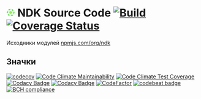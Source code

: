 # [![LOGO][logo22]][home_org] NDK Source Code [![Build][ts_badge]][ts_home] [![Coverage Status][coveralls_badge]][coveralls_home]

Исходники модулей [npmjs.com/org/ndk](https://www.npmjs.com/org/ndk)


## Значки

[![codecov][ccov_badge]][ccov_home]
[![Code Climate Maintainability][cc_badge]][cc_home]
[![Code Climate Test Coverage][cc_cove_badge]][cc_home]
[![Codacy Badge][codacy_badge]][codacy_home]
[![Codacy Badge][codacy_cove_badge]][codacy_home]
[![CodeFactor][cf_badge]][cf_home]
[![codebeat badge][codebeat_badge]][codebeat_home]
[![BCH compliance][bch_badge]][bch_home]

[logo_source]: https://www.tinygraphs.com/labs/isogrids/hexa16/igor?theme=frogideas&numcolors=4&size=48&fmt=svg

[logo22]: ./source/logo/logo22.png

[home_org]: https://github.com/nd-toolkit

[ts_badge]: https://travis-ci.com/nd-toolkit/source-code.svg?branch=master

[ts_home]: https://travis-ci.com/nd-toolkit/source-code

[coveralls_badge]: https://coveralls.io/repos/github/nd-toolkit/source-code/badge.svg?branch=master

[coveralls_home]: https://coveralls.io/github/nd-toolkit/source-code?branch=master

[ccov_badge]: https://codecov.io/gh/nd-toolkit/source-code/branch/master/graph/badge.svg

[ccov_home]: https://codecov.io/gh/nd-toolkit/source-code

[codacy_badge]: https://api.codacy.com/project/badge/Grade/1721e518be7244ecb10f1558ae973c93

[codacy_home]: https://app.codacy.com/app/nd-toolkit/source-code

[codacy_cove_badge]: https://api.codacy.com/project/badge/Coverage/1721e518be7244ecb10f1558ae973c93

[cc_badge]: https://api.codeclimate.com/v1/badges/a92ab736505cb4df1add/maintainability

[cc_home]: https://codeclimate.com/github/nd-toolkit/source-code

[cc_cove_badge]: https://api.codeclimate.com/v1/badges/a92ab736505cb4df1add/test_coverage

[cf_badge]: https://www.codefactor.io/repository/github/nd-toolkit/source-code/badge

[cf_home]: https://www.codefactor.io/repository/github/nd-toolkit/source-code

[codebeat_badge]: https://codebeat.co/badges/7e6ffc13-f7a8-4921-ada7-7277d78151cc

[codebeat_home]: https://codebeat.co/projects/github-com-nd-toolkit-source-code-master

[bch_badge]: https://bettercodehub.com/edge/badge/nd-toolkit/source-code?branch=master

[bch_home]: https://bettercodehub.com/results/nd-toolkit/source-code
